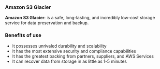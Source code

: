 ### Amazon S3 Glacier

**Amazon S3 Glacier**: is a safe, long-lasting, and incredibly low-cost storage service for data preservation and backup.

### Benefits of use

- It possesses unrivaled durability and scalability
- It has the most extensive security and compliance capabilities
- It has the greatest backing from partners, suppliers, and AWS Services
- It can recover data from storage in as little as 1-5 minutes
